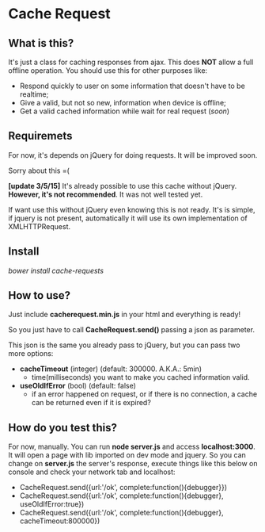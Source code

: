 # Cache Request

## What is this?
It's just a class for caching responses from ajax. This does **NOT** allow a full offline operation. You should use this for other purposes like:

- Respond quickly to user on some information that doesn't have to be realtime;
- Give a valid, but not so new, information when device is offline;
- Get a valid cached information while wait for real request (*soon*)


## Requiremets
For now, it's depends on jQuery for doing requests. It will be improved soon.

Sorry about this =(


**[update 3/5/15]**
It's already possible to use this cache without jQuery. **However, it's not recommended**. It was not well tested yet.

If want use this without jQuery even knowing this is not ready. It's is simple, if jquery is not present, automatically it will use its own implementation of XMLHTTPRequest.


## Install
*bower install cache-requests*


## How to use?
Just include **cacherequest.min.js** in your html and everything is ready!

So you just have to call **CacheRequest.send()** passing a json as parameter.

This json is the same you already pass to jQuery, but you can pass two more options:

- **cacheTimeout** (integer) (default: 300000. A.K.A.: 5min)
	- time(milliseconds) you want to make you cached information valid.
- **useOldIfError** (bool) (default: false)
	- if an error happened on request, or if there is no connection, a cache can be returned even if it is expired?


## How do you test this?
For now, manually. You can run **node server.js** and access **localhost:3000**.
It will open a page with lib imported on dev mode and jquery.
So you can change on **server.js** the server's response, execute things like this below on console and check your network tab and localhost:

- CacheRequest.send({url:'/ok', complete:function(){debugger}})
- CacheRequest.send({url:'/ok', complete:function(){debugger}, useOldIfError:true})
- CacheRequest.send({url:'/ok', complete:function(){debugger}, cacheTimeout:800000})
